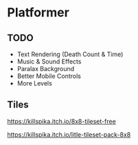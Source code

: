 # Platformer

## TODO

-   Text Rendering (Death Count & Time)
-   Music & Sound Effects
-   Paralax Background
-   Better Mobile Controls
-   More Levels

## Tiles

https://killspika.itch.io/8x8-tileset-free

https://killspika.itch.io/litle-tileset-pack-8x8
